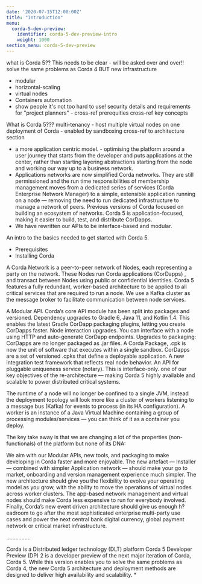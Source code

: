 ```yaml
---
date: '2020-07-15T12:00:00Z'
title: "Introduction"
menu:
  corda-5-dev-preview:
    identifier: corda-5-dev-preview-intro
    weight: 1000
section_menu: corda-5-dev-preview
---
```


what is Corda 5?? This needs to be clear - will be asked over and over!!
solve the same problems as Corda 4 BUT new infrastructure
- modular
- horizontal-scaling
- virtual nodes
- Containers automation
- show people it's not too hard to use!
security details and requirements for "project planners" - cross-ref prerequities
cross-ref key concepts

What is Corda 5???
multi-tenancy - host multiple virtual nodes on one deployment of Corda - enabled by sandboxing
cross-ref to architecture section
* a more application centric model. - optimising the platform around a user journey that starts from the developer and puts applications at the center, rather than starting layering abstractions starting from the node and working our way up to a business network.
* Applications networks are now simplified Corda networks. They are still permissioned and the run time responsibilities of membership management moves from a dedicated series of services (Corda Enterprise Network Manager) to a simple, extensible application running on a node — removing the need to run dedicated infrastructure to manage a network of peers. Previous versions of Corda focused on building an ecosystem of networks. Corda 5 is application-focused, making it easier to build, test, and distribute CorDapps.
* We have rewritten our APIs to be interface-based and modular.

An intro to the basics needed to get started with Corda 5.
* Prerequisites
* Installing Corda

A Corda Network is a peer-to-peer network of Nodes, each representing a party on the network. These Nodes run Corda applications (CorDapps) , and transact between Nodes using public or confidential identities.
Corda 5 features a fully redundant, worker-based architecture to be applied to all critical services that are required to run a node. We use a Kafka cluster as the message broker to facilitate communication between node services.


A Modular API. Corda’s core API module has been split into packages and versioned.
Dependency upgrades to Gradle 6, Java 11, and Kotlin 1.4. This enables the latest Gradle CorDapp packaging plugins, letting you create CorDapps faster.
Node interaction upgrades. You can interface with a node using HTTP and auto-generate CorDapp endpoints.
Upgrades to packaging:
CorDapps are no longer packaged as .jar files.
A Corda Package, .cpk is now the unit of software that executes within a single sandbox.
CorDapps are a set of versioned .cpks that define a deployable application.
A new integration test framework that reflects real node behavior.
An API for pluggable uniqueness service (notary). This is interface-only.
 one of our key objectives of the re-architecture — making Corda 5 highly available and scalable to power distributed critical systems.

The runtime of a node will no longer be confined to a single JVM, instead the deployment topology will look more like a cluster of workers listening to a message bus (Kafka) for events to process (in its HA configuration). A worker is an instance of a Java Virtual Machine containing a group of processing modules/services — you can think of it as a container you deploy.

The key take away is that we are changing a lot of the properties (non-functionals) of the platform but none of its DNA:

We aim with our Modular APIs, new tools, and packaging to make developing in Corda faster and more enjoyable.
The new artefact — Installer — combined with simpler Application network — should make your go to market, onboarding and version management experience much simpler.
The new architecture should give you the flexibility to evolve your operating model as you grow, with the ability to move the operations of virtual nodes across worker clusters.
The app-based network management and virtual nodes should make Corda less expensive to run for everybody involved.
Finally, Corda’s new event driven architecture should give us enough h?eadroom to go after the most sophisticated enterprise multi-party use cases and power the next central bank digital currency, global payment network or critical market infrastructure.



................

Corda is a Distributed ledger technology (DLT) platform
Corda 5 Developer Preview (DP) 2 is a developer preview of the next major iteration of Corda, Corda 5. While this version enables you to solve the same problems as Corda 4, the new Corda 5 architecture and deployment methods are designed to deliver high availability and scalability.
*
